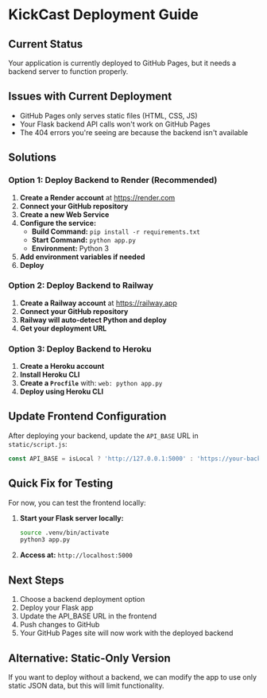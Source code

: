 # KickCast Deployment Guide

## Current Status
Your application is currently deployed to GitHub Pages, but it needs a backend server to function properly.

## Issues with Current Deployment
- GitHub Pages only serves static files (HTML, CSS, JS)
- Your Flask backend API calls won't work on GitHub Pages
- The 404 errors you're seeing are because the backend isn't available

## Solutions

### Option 1: Deploy Backend to Render (Recommended)

1. **Create a Render account** at https://render.com
2. **Connect your GitHub repository**
3. **Create a new Web Service**
4. **Configure the service:**
   - **Build Command:** `pip install -r requirements.txt`
   - **Start Command:** `python app.py`
   - **Environment:** Python 3
5. **Add environment variables if needed**
6. **Deploy**

### Option 2: Deploy Backend to Railway

1. **Create a Railway account** at https://railway.app
2. **Connect your GitHub repository**
3. **Railway will auto-detect Python and deploy**
4. **Get your deployment URL**

### Option 3: Deploy Backend to Heroku

1. **Create a Heroku account**
2. **Install Heroku CLI**
3. **Create a `Procfile`** with: `web: python app.py`
4. **Deploy using Heroku CLI**

## Update Frontend Configuration

After deploying your backend, update the `API_BASE` URL in `static/script.js`:

```javascript
const API_BASE = isLocal ? 'http://127.0.0.1:5000' : 'https://your-backend-url.onrender.com';
```

## Quick Fix for Testing

For now, you can test the frontend locally:

1. **Start your Flask server locally:**
   ```bash
   source .venv/bin/activate
   python3 app.py
   ```

2. **Access at:** `http://localhost:5000`

## Next Steps

1. Choose a backend deployment option
2. Deploy your Flask app
3. Update the API_BASE URL in the frontend
4. Push changes to GitHub
5. Your GitHub Pages site will now work with the deployed backend

## Alternative: Static-Only Version

If you want to deploy without a backend, we can modify the app to use only static JSON data, but this will limit functionality.
